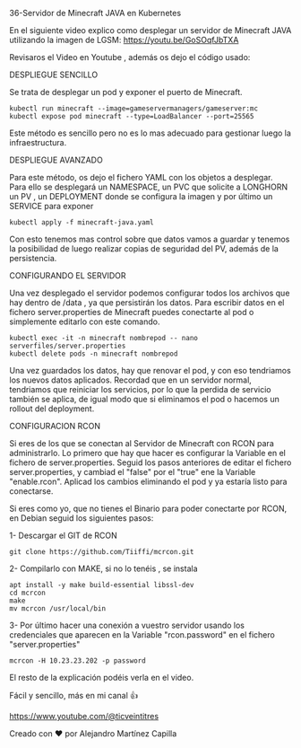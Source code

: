 36-Servidor de Minecraft JAVA en Kubernetes

En el siguiente video explico como desplegar un servidor de Minecraft JAVA utilizando la imagen de LGSM: https://youtu.be/GoSOqfJbTXA

Revisaros el Video en Youtube , además os dejo el código usado: 

DESPLIEGUE SENCILLO

Se trata de desplegar un pod y exponer el puerto de Minecraft.

```
kubectl run minecraft --image=gameservermanagers/gameserver:mc
kubectl expose pod minecraft --type=LoadBalancer --port=25565
```

Este método es sencillo pero no es lo mas adecuado para gestionar luego la infraestructura.

DESPLIEGUE AVANZADO

Para este método, os dejo el fichero YAML con los objetos a desplegar. Para ello se desplegará un NAMESPACE, un PVC que solicite a LONGHORN un PV , un DEPLOYMENT donde se configura la imagen y por último un SERVICE para exponer

```
kubectl apply -f minecraft-java.yaml
```
Con esto tenemos mas control sobre que datos vamos a guardar y tenemos la posibilidad de luego realizar copias de seguridad del PV, además de la persistencia.

CONFIGURANDO EL SERVIDOR

Una vez desplegado el servidor podemos configurar todos los archivos que hay dentro de /data , ya que persistirán los datos. Para escribir datos en el fichero server.properties de Minecraft puedes conectarte al pod o simplemente editarlo con este comando.

```
kubectl exec -it -n minecraft nombrepod -- nano serverfiles/server.properties
kubectl delete pods -n minecraft nombrepod
```

Una vez guardados los datos, hay que renovar el pod, y con eso tendriamos los nuevos datos aplicados. Recordad que en un servidor normal, tendriamos que reiniciar los servicios, por lo que la perdida de servicio también se aplica, de igual modo que si eliminamos el pod o hacemos un rollout del deployment.

CONFIGURACION RCON

Si eres de los que se conectan al Servidor de Minecraft con RCON para administrarlo. Lo primero que hay que hacer es configurar la Variable en el fichero de server.properties. Seguid los pasos anteriores de editar el fichero server.properties, y cambiad el "false" por el "true" ene la Variable "enable.rcon". Aplicad los cambios eliminando el pod y ya estaría listo para conectarse.

Si eres como yo, que no tienes el Binario para poder conectarte por RCON, en Debian seguid los siguientes pasos:

1- Descargar el GIT de RCON

```
git clone https://github.com/Tiiffi/mcrcon.git
```

2- Compilarlo con MAKE, si no lo tenéis , se instala
```
apt install -y make build-essential libssl-dev
cd mcrcon
make
mv mcrcon /usr/local/bin
```
3- Por último hacer una conexión a vuestro servidor usando los credenciales que aparecen en la Variable "rcon.password" en el fichero "server.properties"

```
mcrcon -H 10.23.23.202 -p password
```

El resto de la explicación podéis verla en el video.

Fácil y sencillo, más en mi canal 👍

https://www.youtube.com/@ticveintitres

Creado con ❤️ por Alejandro Martínez Capilla